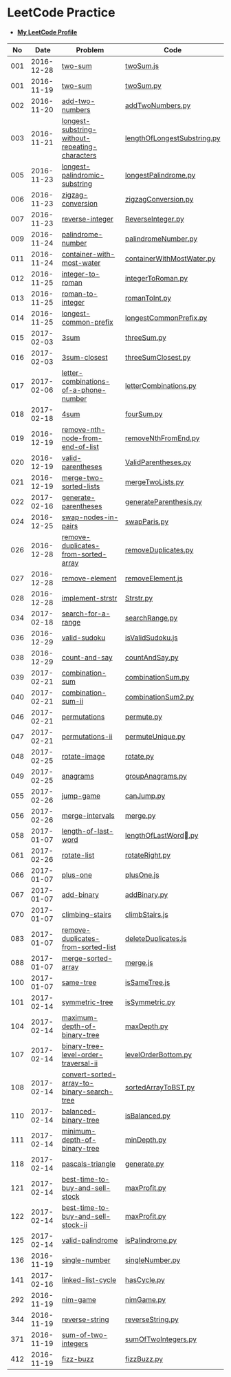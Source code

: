 LeetCode Practice
=====================

*   #### [My LeetCode Profile](https://leetcode.com/pcwu7/)

|No|Date|Problem|Code|
|----|------|------|------|
|001|2016-12-28|[two-sum](https://leetcode.com/problems/two-sum/)|[twoSum.js](001-two-sum/)|
|001|2016-11-19|[two-sum](https://leetcode.com/problems/two-sum/)|[twoSum.py](001-two-sum/)|
|002|2016-11-20|[add-two-numbers](https://leetcode.com/problems/add-two-numbers/)|[addTwoNumbers.py](002-add-two-numbers/)|
|003|2016-11-21|[longest-substring-without-repeating-characters](https://leetcode.com/problems/longest-substring-without-repeating-characters/)|[lengthOfLongestSubstring.py](003-longest-substring-without-repeating-characters/)|
|005|2016-11-23|[longest-palindromic-substring](https://leetcode.com/problems/longest-palindromic-substring/)|[longestPalindrome.py](005-longest-palindromic-substring/)|
|006|2016-11-23|[zigzag-conversion](https://leetcode.com/problems/zigzag-conversion/)|[zigzagConversion.py](006-zigzag-conversion/)|
|007|2016-11-23|[reverse-integer](https://leetcode.com/problems/reverse-integer/)|[ReverseInteger.py](007-reverse-integer/)|
|009|2016-11-24|[palindrome-number](https://leetcode.com/problems/palindrome-number/)|[palindromeNumber.py](009-palindrome-number/)|
|011|2016-11-24|[container-with-most-water](https://leetcode.com/problems/container-with-most-water/)|[containerWithMostWater.py](011-container-with-most-water/)|
|012|2016-11-25|[integer-to-roman](https://leetcode.com/problems/integer-to-roman/)|[integerToRoman.py](012-integer-to-roman/)|
|013|2016-11-25|[roman-to-integer](https://leetcode.com/problems/roman-to-integer/)|[romanToInt.py](013-roman-to-integer/)|
|014|2016-11-25|[longest-common-prefix](https://leetcode.com/problems/longest-common-prefix/)|[longestCommonPrefix.py](014-longest-common-prefix/)|
|015|2017-02-03|[3sum](https://leetcode.com/problems/3sum/)|[threeSum.py](015-3sum/)|
|016|2017-02-03|[3sum-closest](https://leetcode.com/problems/3sum-closest/)|[threeSumClosest.py](016-3sum-closest/)|
|017|2017-02-06|[letter-combinations-of-a-phone-number](https://leetcode.com/problems/letter-combinations-of-a-phone-number/)|[letterCombinations.py](017-letter-combinations-of-a-phone-number/)|
|018|2017-02-18|[4sum](https://leetcode.com/problems/4sum/)|[fourSum.py](018-4sum/)|
|019|2016-12-19|[remove-nth-node-from-end-of-list](https://leetcode.com/problems/remove-nth-node-from-end-of-list/)|[removeNthFromEnd.py](019-remove-nth-node-from-end-of-list/)|
|020|2016-12-19|[valid-parentheses](https://leetcode.com/problems/valid-parentheses/)|[ValidParentheses.py](020-valid-parentheses/)|
|021|2016-12-19|[merge-two-sorted-lists](https://leetcode.com/problems/merge-two-sorted-lists/)|[mergeTwoLists.py](021-merge-two-sorted-lists/)|
|022|2017-02-16|[generate-parentheses](https://leetcode.com/problems/generate-parentheses/)|[generateParenthesis.py](022-generate-parentheses/)|
|024|2016-12-25|[swap-nodes-in-pairs](https://leetcode.com/problems/swap-nodes-in-pairs/)|[swapParis.py](024-swap-nodes-in-pairs/)|
|026|2016-12-28|[remove-duplicates-from-sorted-array](https://leetcode.com/problems/remove-duplicates-from-sorted-array/)|[removeDuplicates.py](026-remove-duplicates-from-sorted-array/)|
|027|2016-12-28|[remove-element](https://leetcode.com/problems/remove-element/)|[removeElement.js](027-remove-element/)|
|028|2016-12-28|[implement-strstr](https://leetcode.com/problems/implement-strstr/)|[Strstr.py](028-implement-strstr/)|
|034|2017-02-18|[search-for-a-range](https://leetcode.com/problems/search-for-a-range/)|[searchRange.py](034-search-for-a-range/)|
|036|2016-12-29|[valid-sudoku](https://leetcode.com/problems/valid-sudoku/)|[isValidSudoku.js](036-valid-sudoku/)|
|038|2016-12-29|[count-and-say](https://leetcode.com/problems/count-and-say/)|[countAndSay.py](038-count-and-say/)|
|039|2017-02-21|[combination-sum](https://leetcode.com/problems/combination-sum/)|[combinationSum.py](039-combination-sum/)|
|040|2017-02-21|[combination-sum-ii](https://leetcode.com/problems/combination-sum-ii/)|[combinationSum2.py](040-combination-sum-ii/)|
|046|2017-02-21|[permutations](https://leetcode.com/problems/permutations/)|[permute.py](046-permutations/)|
|047|2017-02-21|[permutations-ii](https://leetcode.com/problems/permutations-ii/)|[permuteUnique.py](047-permutations-ii/)|
|048|2017-02-25|[rotate-image](https://leetcode.com/problems/rotate-image/)|[rotate.py](048-rotate-image/)|
|049|2017-02-25|[anagrams](https://leetcode.com/problems/anagrams/)|[groupAnagrams.py](049-anagrams/)|
|055|2017-02-26|[jump-game](https://leetcode.com/problems/jump-game/)|[canJump.py](055-jump-game/)|
|056|2017-02-26|[merge-intervals](https://leetcode.com/problems/merge-intervals/)|[merge.py](056-merge-intervals/)|
|058|2017-01-07|[length-of-last-word](https://leetcode.com/problems/length-of-last-word/)|[lengthOfLastWord.py](058-length-of-last-word/)|
|061|2017-02-26|[rotate-list](https://leetcode.com/problems/rotate-list/)|[rotateRight.py](061-rotate-list/)|
|066|2017-01-07|[plus-one](https://leetcode.com/problems/plus-one/)|[plusOne.js](066-plus-one/)|
|067|2017-01-07|[add-binary](https://leetcode.com/problems/add-binary/)|[addBinary.py](067-add-binary/)|
|070|2017-01-07|[climbing-stairs](https://leetcode.com/problems/climbing-stairs/)|[climbStairs.js](070-climbing-stairs/)|
|083|2017-01-07|[remove-duplicates-from-sorted-list](https://leetcode.com/problems/remove-duplicates-from-sorted-list/)|[deleteDuplicates.js](083-remove-duplicates-from-sorted-list/)|
|088|2017-01-07|[merge-sorted-array](https://leetcode.com/problems/merge-sorted-array/)|[merge.js](088-merge-sorted-array/)|
|100|2017-01-07|[same-tree](https://leetcode.com/problems/same-tree/)|[isSameTree.js](100-same-tree/)|
|101|2017-02-14|[symmetric-tree](https://leetcode.com/problems/symmetric-tree/)|[isSymmetric.py](101-symmetric-tree/)|
|104|2017-02-14|[maximum-depth-of-binary-tree](https://leetcode.com/problems/maximum-depth-of-binary-tree/)|[maxDepth.py](104-maximum-depth-of-binary-tree/)|
|107|2017-02-14|[binary-tree-level-order-traversal-ii](https://leetcode.com/problems/binary-tree-level-order-traversal-ii/)|[levelOrderBottom.py](107-binary-tree-level-order-traversal-ii/)|
|108|2017-02-14|[convert-sorted-array-to-binary-search-tree](https://leetcode.com/problems/convert-sorted-array-to-binary-search-tree/)|[sortedArrayToBST.py](108-convert-sorted-array-to-binary-search-tree/)|
|110|2017-02-14|[balanced-binary-tree](https://leetcode.com/problems/balanced-binary-tree/)|[isBalanced.py](110-balanced-binary-tree/)|
|111|2017-02-14|[minimum-depth-of-binary-tree](https://leetcode.com/problems/minimum-depth-of-binary-tree/)|[minDepth.py](111-minimum-depth-of-binary-tree/)|
|118|2017-02-14|[pascals-triangle](https://leetcode.com/problems/pascals-triangle/)|[generate.py](118-pascals-triangle/)|
|121|2017-02-14|[best-time-to-buy-and-sell-stock](https://leetcode.com/problems/best-time-to-buy-and-sell-stock/)|[maxProfit.py](121-best-time-to-buy-and-sell-stock/)|
|122|2017-02-14|[best-time-to-buy-and-sell-stock-ii](https://leetcode.com/problems/best-time-to-buy-and-sell-stock-ii/)|[maxProfit.py](122-best-time-to-buy-and-sell-stock-ii/)|
|125|2017-02-14|[valid-palindrome](https://leetcode.com/problems/valid-palindrome/)|[isPalindrome.py](125-valid-palindrome/)|
|136|2016-11-19|[single-number](https://leetcode.com/problems/single-number/)|[singleNumber.py](136-single-number/)|
|141|2017-02-16|[linked-list-cycle](https://leetcode.com/problems/linked-list-cycle/)|[hasCycle.py](141-linked-list-cycle/)|
|292|2016-11-19|[nim-game](https://leetcode.com/problems/nim-game/)|[nimGame.py](292-nim-game/)|
|344|2016-11-19|[reverse-string](https://leetcode.com/problems/reverse-string/)|[reverseString.py](344-reverse-string/)|
|371|2016-11-19|[sum-of-two-integers](https://leetcode.com/problems/sum-of-two-integers/)|[sumOfTwoIntegers.py](371-sum-of-two-integers/)|
|412|2016-11-19|[fizz-buzz](https://leetcode.com/problems/fizz-buzz/)|[fizzBuzz.py](412-fizz-buzz/)|
